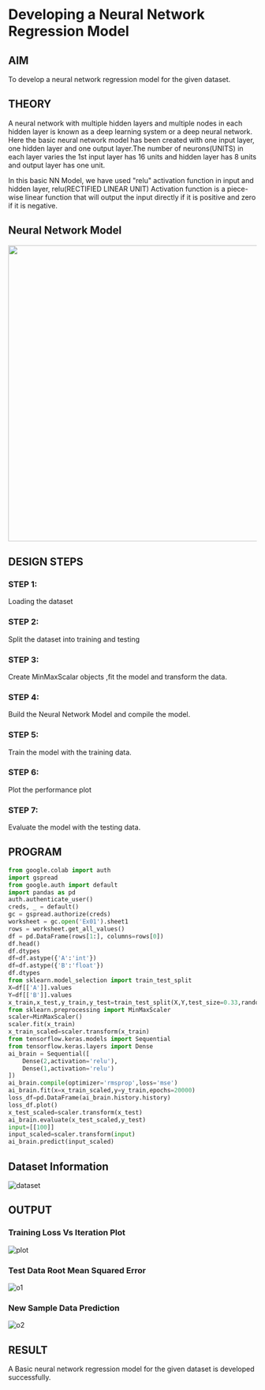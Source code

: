 # Developing a Neural Network Regression Model

## AIM

To develop a neural network regression model for the given dataset.

## THEORY
A neural network with multiple hidden layers and multiple nodes in each hidden layer is known as a deep learning system or a deep neural network. Here the basic neural network model has been created with one input layer, one hidden layer and one output layer.The number of neurons(UNITS) in each layer varies the 1st input layer has 16 units and hidden layer has 8 units and output layer has one unit.

In this basic NN Model, we have used "relu" activation function in input and hidden layer, relu(RECTIFIED LINEAR UNIT) Activation function is a piece-wise linear function that will output the input directly if it is positive and zero if it is negative.

## Neural Network Model
 <img src="https://user-images.githubusercontent.com/75235747/187438155-2415924c-e313-48c3-b54d-1faed1bdeb57.png" width="600">

## DESIGN STEPS

### STEP 1:

Loading the dataset

### STEP 2:

Split the dataset into training and testing

### STEP 3:

Create MinMaxScalar objects ,fit the model and transform the data.

### STEP 4:

Build the Neural Network Model and compile the model.

### STEP 5:

Train the model with the training data.

### STEP 6:

Plot the performance plot

### STEP 7:

Evaluate the model with the testing data.

## PROGRAM
```python
from google.colab import auth
import gspread
from google.auth import default
import pandas as pd
auth.authenticate_user()
creds, _ = default()
gc = gspread.authorize(creds)
worksheet = gc.open('Ex01').sheet1
rows = worksheet.get_all_values()
df = pd.DataFrame(rows[1:], columns=rows[0])
df.head()
df.dtypes
df=df.astype({'A':'int'})
df=df.astype({'B':'float'})
df.dtypes
from sklearn.model_selection import train_test_split
X=df[['A']].values
Y=df[['B']].values
x_train,x_test,y_train,y_test=train_test_split(X,Y,test_size=0.33,random_state=20)
from sklearn.preprocessing import MinMaxScaler
scaler=MinMaxScaler()
scaler.fit(x_train)
x_train_scaled=scaler.transform(x_train)
from tensorflow.keras.models import Sequential
from tensorflow.keras.layers import Dense
ai_brain = Sequential([
    Dense(2,activation='relu'),
    Dense(1,activation='relu')
])
ai_brain.compile(optimizer='rmsprop',loss='mse')
ai_brain.fit(x=x_train_scaled,y=y_train,epochs=20000)
loss_df=pd.DataFrame(ai_brain.history.history)
loss_df.plot()
x_test_scaled=scaler.transform(x_test)
ai_brain.evaluate(x_test_scaled,y_test)
input=[[100]]
input_scaled=scaler.transform(input)
ai_brain.predict(input_scaled)
```
## Dataset Information
![dataset](https://user-images.githubusercontent.com/75235747/187439549-b24f51a6-305f-4a25-a20a-488783517605.png)

## OUTPUT
### Training Loss Vs Iteration Plot
![plot](https://user-images.githubusercontent.com/75235747/187439938-92eddc78-b2bd-4a73-b7cc-8e5ac229f656.png)

### Test Data Root Mean Squared Error
![o1](https://user-images.githubusercontent.com/75235747/187440422-cda7feaf-504f-4bfa-96d0-591bb4b777c0.png)

### New Sample Data Prediction
![o2](https://user-images.githubusercontent.com/75235747/187440769-573cbb52-64fa-4b5f-a55d-c7efd1714211.png)

## RESULT
A Basic neural network regression model for the given dataset is developed successfully.
